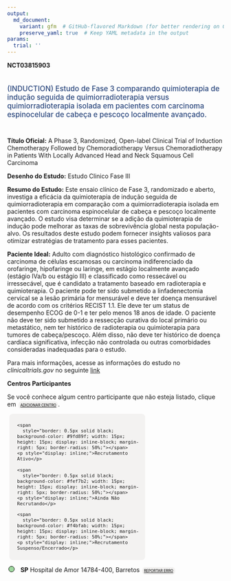 ```yaml
---
output: 
  md_document:
    variant: gfm  # GitHub-flavored Markdown (for better rendering on GitHub)
    preserve_yaml: true  # Keep YAML metadata in the output
params:
  trial: ''
---
```


<script async src="https://scripts.simpleanalyticscdn.com/latest.js"></script>

**NCT03815903**

<div style="padding: 5px 5px 5px 0px; font-size: 1.20em; font-weight: 500; color: #2E4A7F; text-align: left; margin-bottom: 20px">

(INDUCTION) Estudo de Fase 3 comparando quimioterapia de indução seguida
de quimiorradioterapia versus quimiorradioterapia isolada em pacientes
com carcinoma espinocelular de cabeça e pescoço localmente avançado.

</div>

**Título Oficial:** A Phase 3, Randomized, Open-label Clinical Trial of
Induction Chemotherapy Followed by Chemoradiotherapy Versus
Chemoradiotherapy in Patients With Locally Advanced Head and Neck
Squamous Cell Carcinoma

**Desenho do Estudo:** Estudo Clinico Fase III

**Resumo do Estudo:** Este ensaio clínico de Fase 3, randomizado e
aberto, investiga a eficácia da quimioterapia de indução seguida de
quimiorradioterapia em comparação com a quimiorradioterapia isolada em
pacientes com carcinoma espinocelular de cabeça e pescoço localmente
avançado. O estudo visa determinar se a adição da quimioterapia de
indução pode melhorar as taxas de sobrevivência global nesta
população-alvo. Os resultados deste estudo podem fornecer insights
valiosos para otimizar estratégias de tratamento para esses pacientes.

**Paciente Ideal:** Adulto com diagnóstico histológico confirmado de
carcinoma de células escamosas ou carcinoma indiferenciado da
orofaringe, hipofaringe ou laringe, em estágio localmente avançado
(estágio IVa/b ou estágio III) e classificado como ressecável ou
irressecável, que é candidato a tratamento baseado em radioterapia e
quimioterapia. O paciente pode ter sido submetido a linfadenectomia
cervical se a lesão primária for mensurável e deve ter doença mensurável
de acordo com os critérios RECIST 1.1. Ele deve ter um status de
desempenho ECOG de 0-1 e ter pelo menos 18 anos de idade. O paciente não
deve ter sido submetido a ressecção curativa do local primário ou
metastático, nem ter histórico de radioterapia ou quimioterapia para
tumores de cabeça/pescoço. Além disso, não deve ter histórico de doença
cardíaca significativa, infecção não controlada ou outras comorbidades
consideradas inadequadas para o estudo.

Para mais informações, acesse as informações do estudo no
*clinicaltrials.gov* no seguinte
[link](https://clinicaltrials.gov/ct2/show/NCT03815903)

**Centros Participantes**

Se você conhece algum centro participante que não esteja listado, clique
em
<span style="color: #2E4A7F; margin-left: 2px; padding: 4px; background-color: #f3f2f1; border-radius: 8px; font-weight: 500; font-size: 0.6em"><a
href="https://flazar.shinyapps.io/formsapp?study_nct_id=NCT03815903&amp;location_id=N%2FA&amp;location_full_name=N%2FA&amp;form_type=Adicionar%20Centro"
target="_blank">ADICIONAR CENTRO</a></span>.

<div style="margin-bottom: 8px; margin-left: 5px; padding: 8px; max-width: 300px; background-color: #f3f2f1; border-radius: 8px; font-size: 0.9em">

<div style="margin-left: 10px;">

    <span 
      style="border: 0.5px solid black; background-color: #9fd89f; width: 15px; height: 15px; display: inline-block; margin-right: 5px; border-radius: 50%;"></span>
    <p style="display: inline;">Recrutamento Ativo</p>

</div>

<div style="margin-left: 10px;">

    <span 
      style="border: 0.5px solid black; background-color: #fef7b2; width: 15px; height: 15px; display: inline-block; margin-right: 5px; border-radius: 50%;"></span>
    <p style="display: inline;">Ainda Não Recrutando</p>

</div>

<div style="margin-left: 10px;">

    <span 
      style="border: 0.5px solid black; background-color: #f4bfab; width: 15px; height: 15px; display: inline-block; margin-right: 5px; border-radius: 50%;"></span>
    <p style="display: inline;">Recrutamento Suspenso/Encerrado</p>

</div>

</div>

<div style="margin: 3px;">

<span style="border: 0.5px solid black; display: inline-block; width: 12px; height: 12px; border-radius: 50%; margin-right: 10px; padding-bottom: 0px; background-color: #9fd89f;"></span>
<b>SP</b> Hospital de Amor 14784-400, Barretos
<span style="color: #2E4A7F; margin-left: 2px; padding: 4px; background-color: #f3f2f1; border-radius: 8px; font-weight: 500; font-size: 0.6em"><a
href="https://flazar.shinyapps.io/formsapp?study_nct_id=NCT03815903&amp;location_id=BARRETOSCANCERHOSPITALBARRETOSSAOPAULO14784400BRAZIL&amp;location_full_name=Hospital%20de%20Amor%2C%2014784-400%2C%20Barretos&amp;form_type=Reportar%20Erro"
target="_blank">REPORTAR ERRO</a></span>

</div>
